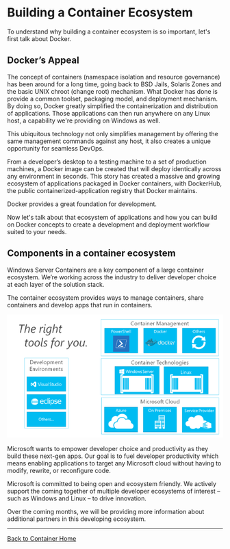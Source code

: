 ﻿# Building a Container Ecosystem

To understand why building a container ecosystem is so important, let's first talk about Docker.

## Docker’s Appeal

The concept of containers (namespace isolation and resource governance) has been around for a long time, going back to BSD Jails, Solaris Zones and the basic UNIX chroot (change root) mechanism.   What Docker has done is provide a common toolset, packaging model, and deployment mechanism.  By doing so, Docker greatly simplified the containerization and distribution of applications.  Those applications can then run anywhere on any Linux host, a capability we're providing on Windows as well.

This ubiquitous technology not only simplifies management by offering the same management commands against any host, it also creates a unique opportunity for seamless DevOps.

From a developer’s desktop to a testing machine to a set of production machines, a Docker image can be created that will deploy identically across any environment in seconds. This story has created a massive and growing ecosystem of applications packaged in Docker containers, with DockerHub, the public containerized-application registry that Docker maintains.

Docker provides a great foundation for development.

Now let's talk about that ecosystem of applications and how you can build on Docker concepts to create a development and deployment workflow suited to your needs.


## Components in a container ecosystem

Windows Server Containers are a key component of a large container ecosystem. We’re working across the industry to deliver developer choice at each layer of the solution stack.

The container ecosystem provides ways to manage containers, share containers and develop apps that run in containers.

![](media/containerEcosystem.png)


Microsoft wants to empower developer choice and productivity as they build these next-gen apps.  Our goal is to fuel developer productivity which means enabling applications to target any Microsoft cloud without having to modify, rewrite, or reconfigure code.

Microsoft is committed to being open and ecosystem friendly.  We actively support the coming together of multiple developer ecosystems of interest – such as Windows and Linux – to drive innovation.

Over the coming months, we will be providing more information about additional partners in this developing ecosystem.

-------------------
[Back to Container Home](../containers_welcome.md)

